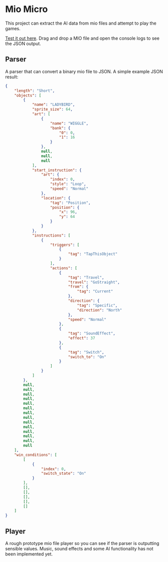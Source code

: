 # Mio Micro

This project can extract the AI data from mio files and attempt to play the games.

[Test it out here](https://yeahross.itch.io/mio-micro). Drag and drop a MIO file and open the console logs to see the JSON output.

## Parser

A parser that can convert a binary mio file to JSON. A simple example JSON result:

```json
{
    "length": "Short",
    "objects": [
        {
            "name": "LADYBIRD",
            "sprite_size": 64,
            "art": [
                {
                    "name": "WIGGLE",
                    "bank": {
                        "0": 0,
                        "1": 16
                    }
                },
                null,
                null,
                null
            ],
            "start_instruction": {
                "art": {
                    "index": 0,
                    "style": "Loop",
                    "speed": "Normal"
                },
                "location": {
                    "tag": "Position",
                    "position": {
                        "x": 96,
                        "y": 64
                    }
                }
            },
            "instructions": [
                {
                    "triggers": [
                        {
                            "tag": "TapThisObject"
                        }
                    ],
                    "actions": [
                        {
                            "tag": "Travel",
                            "travel": "GoStraight",
                            "from": {
                                "tag": "Current"
                            },
                            "direction": {
                                "tag": "Specific",
                                "direction": "North"
                            },
                            "speed": "Normal"
                        },
                        {
                            "tag": "SoundEffect",
                            "effect": 37
                        },
                        {
                            "tag": "Switch",
                            "switch_to": "On"
                        }
                    ]
                }
            ]
        },
        null,
        null,
        null,
        null,
        null,
        null,
        null,
        null,
        null,
        null,
        null,
        null,
        null,
        null
    ],
    "win_conditions": [
        [
            {
                "index": 0,
                "switch_state": "On"
            }
        ],
        [],
        [],
        [],
        [],
        []
    ]
}
```

## Player

A rough prototype mio file player so you can see if the parser is outputting sensible values.
Music, sound effects and some AI functionality has not been implemented yet.
